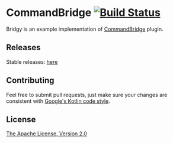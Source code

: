 # CommandBridge [![Build Status](https://travis-ci.org/kacperduras/Bridgy.svg?branch=master)](https://travis-ci.org/kacperduras/Bridgy)
Bridgy is an example implementation of [CommandBridge](https://github.com/kacperduras/CommandBridge) plugin.

## Releases
Stable releases: [here](https://github.com/kacperduras/Bridgy/releases)  

## Contributing

Feel free to submit pull requests, just make sure your changes are consistent with
[Google's Kotlin code style](https://android.github.io/kotlin-guides/style.html).

## License
[The Apache License, Version 2.0](LICENSE)
